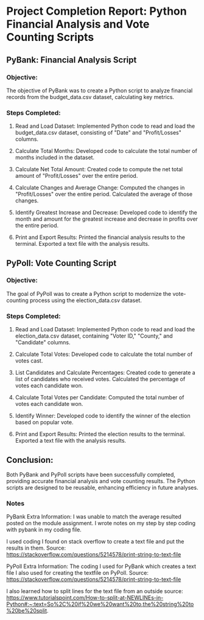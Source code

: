 # Project Completion Report: Python Financial Analysis and Vote Counting Scripts

## PyBank: Financial Analysis Script

### Objective:
The objective of PyBank was to create a Python script to analyze financial records from the budget_data.csv dataset, calculating key metrics.

### Steps Completed:
1. Read and Load Dataset:
Implemented Python code to read and load the budget_data.csv dataset, consisting of "Date" and "Profit/Losses" columns.

2. Calculate Total Months:
Developed code to calculate the total number of months included in the dataset.

3. Calculate Net Total Amount:
Created code to compute the net total amount of "Profit/Losses" over the entire period.

4. Calculate Changes and Average Change:
Computed the changes in "Profit/Losses" over the entire period.
Calculated the average of those changes.

5. Identify Greatest Increase and Decrease:
Developed code to identify the month and amount for the greatest increase and decrease in profits over the entire period.

6. Print and Export Results:
Printed the financial analysis results to the terminal.
Exported a text file with the analysis results.

## PyPoll: Vote Counting Script
### Objective:
The goal of PyPoll was to create a Python script to modernize the vote-counting process using the election_data.csv dataset.

### Steps Completed:

1. Read and Load Dataset:
Implemented Python code to read and load the election_data.csv dataset, containing "Voter ID," "County," and "Candidate" columns.

2. Calculate Total Votes:
Developed code to calculate the total number of votes cast.

3. List Candidates and Calculate Percentages:
Created code to generate a list of candidates who received votes.
Calculated the percentage of votes each candidate won.

4. Calculate Total Votes per Candidate:
Computed the total number of votes each candidate won.

5. Identify Winner:
Developed code to identify the winner of the election based on popular vote.

6. Print and Export Results:
Printed the election results to the terminal.
Exported a text file with the analysis results.

## Conclusion:
Both PyBank and PyPoll scripts have been successfully completed, providing accurate financial analysis and vote counting results. The Python scripts are designed to be reusable, enhancing efficiency in future analyses.

### Notes
PyBank Extra Information: 
I was unable to match the average resulted posted on the module assignment.
I wrote notes on my step by step coding with pybank in my coding file. 

I used coding I found on stack overflow to create a text file and put the results in them. 
Source: https://stackoverflow.com/questions/5214578/print-string-to-text-file


PyPoll Extra Information:
The coding I used for PyBank which creates a text file I also used for creating the textfile on PyPoll.
Source: https://stackoverflow.com/questions/5214578/print-string-to-text-file

I also learned how to split lines for the text file from an outside source:
https://www.tutorialspoint.com/How-to-split-at-NEWLINEs-in-Python#:~:text=So%2C%20if%20we%20want%20to,the%20string%20to%20be%20split.
